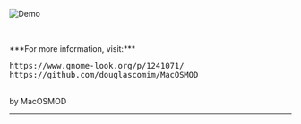![Demo](https://i.imgur.com/CXNK87Y.png)

##

<br>
***For more information, visit:***

<br>

<pre>
https://www.gnome-look.org/p/1241071/
https://github.com/douglascomim/MacOSMOD
</pre>

<br>
by MacOSMOD

---
